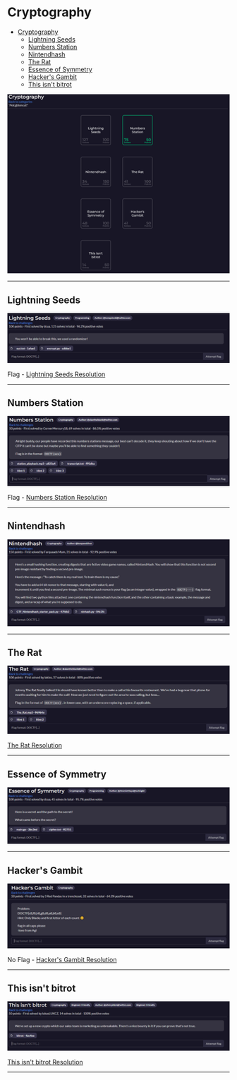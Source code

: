 # Cryptography
- [Cryptography](#cryptography)
  - [Lightning Seeds](#lightning-seeds)
  - [Numbers Station](#numbers-station)
  - [Nintendhash](#nintendhash)
  - [The Rat](#the-rat)
  - [Essence of Symmetry](#essence-of-symmetry)
  - [Hacker's Gambit](#hackers-gambit)
  - [This isn't bitrot](#this-isnt-bitrot)

![Challenges](images/image_001.png)

---

## Lightning Seeds

![Challenge](images/image_002.png)

Flag - [Lightning Seeds Resolution](Lightning_Seeds/README.md)

---

## Numbers Station

![Challenge](images/image_003.png)

Flag - [Numbers Station Resolution](Numbers_Station/README.md)

---

## Nintendhash

![Challenge](images/image_004.png)

---

## The Rat

![Challenge](images/image_005.png)

[The Rat Resolution](The_Rat/README.md)

---

## Essence of Symmetry

![Challenge](images/image_006.png)

---

## Hacker's Gambit

![Challenge](images/image_007.png)

No Flag - [Hacker's Gambit Resolution](Hackers_Gambit/README.md)

---

## This isn't bitrot

![Challenge](images/image_008.png)

[This isn't bitrot Resolution](Bitrot/README.md)

---
